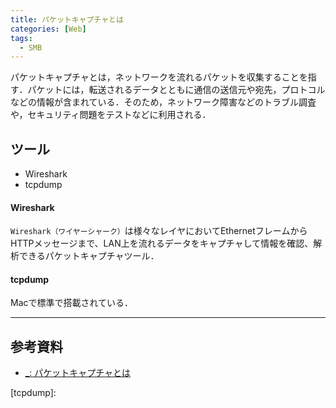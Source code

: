 ```yaml
---
title: パケットキャプチャとは
categories: [Web]
tags:
  - SMB
---
```



パケットキャプチャとは，ネットワークを流れるパケットを収集することを指す．パケットには，転送されるデータとともに通信の送信元や宛先，プロトコルなどの情報が含まれている．そのため，ネットワーク障害などのトラブル調査や，セキュリティ問題をテストなどに利用される．

<!-- more -->

## ツール

- Wireshark
- tcpdump

#### Wireshark
`Wireshark（ワイヤーシャーク）`は様々なレイヤにおいてEthernetフレームからHTTPメッセージまで、LAN上を流れるデータをキャプチャして情報を確認、解析できるパケットキャプチャツール．


#### tcpdump

Macで標準で搭載されている．


---
## 参考資料
- [_: パケットキャプチャとは](https://www.manageengine.jp/products/NetFlow_Analyzer/solution_packet-capture.html)




<!-- リンク -->
[tcpdump]:
